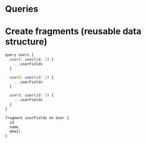 # Queries

# Create fragments (reusable data structure)

```javascript
query users {
  user1: user(id: 1) {
    ...userFields
  }

  user2: user(id: 2) {
    ...userFields
  }

  user3: user(id: 3) {
    ...userFields
  }
}

fragment userFields on User {
  id
  name
  email
}
```
